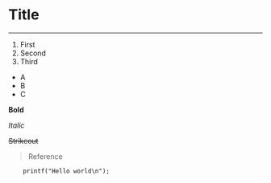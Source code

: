 # Title
-------------
1. First
2. Second
3. Third
   
- A
- B
- C

**Bold**

*Italic*

~~Strikeout~~

>Reference

```
    printf("Hello world\n");
```

